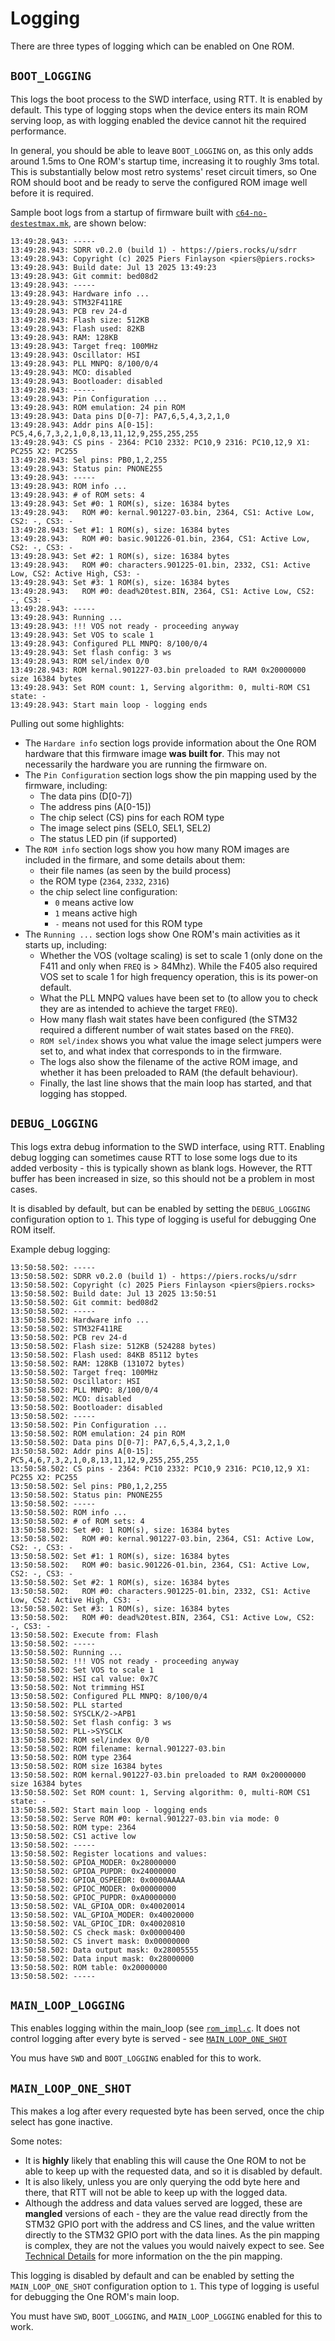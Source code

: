 # Logging

There are three types of logging which can be enabled on One ROM.

## `BOOT_LOGGING`

This logs the boot process to the SWD interface, using RTT.  It is enabled by default.  This type of logging stops when the device enters its main ROM serving loop, as with logging enabled the device cannot hit the required performance.

In general, you should be able to leave `BOOT_LOGGING` on, as this only adds around 1.5ms to One ROM's startup time, increasing it to roughly 3ms total.  This is substantially below most retro systems' reset circuit timers, so One ROM should boot and be ready to serve the configured ROM image well before it is required.

Sample boot logs from a startup of firmware built with [`c64-no-destestmax.mk`](/config/c64-no-destestmax.mk), are shown below:

```log
13:49:28.943: -----
13:49:28.943: SDRR v0.2.0 (build 1) - https://piers.rocks/u/sdrr
13:49:28.943: Copyright (c) 2025 Piers Finlayson <piers@piers.rocks>
13:49:28.943: Build date: Jul 13 2025 13:49:23
13:49:28.943: Git commit: bed08d2
13:49:28.943: -----
13:49:28.943: Hardware info ...
13:49:28.943: STM32F411RE
13:49:28.943: PCB rev 24-d
13:49:28.943: Flash size: 512KB
13:49:28.943: Flash used: 82KB
13:49:28.943: RAM: 128KB
13:49:28.943: Target freq: 100MHz
13:49:28.943: Oscillator: HSI
13:49:28.943: PLL MNPQ: 8/100/0/4
13:49:28.943: MCO: disabled
13:49:28.943: Bootloader: disabled
13:49:28.943: -----
13:49:28.943: Pin Configuration ...
13:49:28.943: ROM emulation: 24 pin ROM
13:49:28.943: Data pins D[0-7]: PA7,6,5,4,3,2,1,0
13:49:28.943: Addr pins A[0-15]: PC5,4,6,7,3,2,1,0,8,13,11,12,9,255,255,255
13:49:28.943: CS pins - 2364: PC10 2332: PC10,9 2316: PC10,12,9 X1: PC255 X2: PC255
13:49:28.943: Sel pins: PB0,1,2,255
13:49:28.943: Status pin: PNONE255
13:49:28.943: -----
13:49:28.943: ROM info ...
13:49:28.943: # of ROM sets: 4
13:49:28.943: Set #0: 1 ROM(s), size: 16384 bytes
13:49:28.943:   ROM #0: kernal.901227-03.bin, 2364, CS1: Active Low, CS2: -, CS3: -
13:49:28.943: Set #1: 1 ROM(s), size: 16384 bytes
13:49:28.943:   ROM #0: basic.901226-01.bin, 2364, CS1: Active Low, CS2: -, CS3: -
13:49:28.943: Set #2: 1 ROM(s), size: 16384 bytes
13:49:28.943:   ROM #0: characters.901225-01.bin, 2332, CS1: Active Low, CS2: Active High, CS3: -
13:49:28.943: Set #3: 1 ROM(s), size: 16384 bytes
13:49:28.943:   ROM #0: dead%20test.BIN, 2364, CS1: Active Low, CS2: -, CS3: -
13:49:28.943: -----
13:49:28.943: Running ...
13:49:28.943: !!! VOS not ready - proceeding anyway
13:49:28.943: Set VOS to scale 1
13:49:28.943: Configured PLL MNPQ: 8/100/0/4
13:49:28.943: Set flash config: 3 ws
13:49:28.943: ROM sel/index 0/0
13:49:28.943: ROM kernal.901227-03.bin preloaded to RAM 0x20000000 size 16384 bytes
13:49:28.943: Set ROM count: 1, Serving algorithm: 0, multi-ROM CS1 state: -
13:49:28.943: Start main loop - logging ends
```

Pulling out some highlights:

- The `Hardare info` section logs provide information about the One ROM hardware that this firmware image **was built for**.  This may not necessarily the hardware you are running the firmware on.
- The `Pin Configuration` section logs show the pin mapping used by the firmware, including:
  - The data pins (D[0-7])
  - The address pins (A[0-15])
  - The chip select (CS) pins for each ROM type
  - The image select pins (SEL0, SEL1, SEL2)
  - The status LED pin (if supported)
- The `ROM info` section logs show you how many ROM images are included in the firmare, and some details about them:
  - their file names (as seen by the build process)
  - the ROM type (`2364`, `2332`, `2316`)
  - the chip select line configuration:
    - `0` means active low
    - `1` means active high
    - `-` means not used for this ROM type
- The `Running ...` section logs show One ROM's main activities as it starts up, including:
  - Whether the VOS (voltage scaling) is set to scale 1 (only done on the F411 and only when `FREQ` is > 84Mhz).  While the F405 also required VOS set to scale 1 for high frequency operation, this is its power-on default.
  - What the PLL MNPQ values have been set to (to allow you to check they are as intended to achieve the target `FREQ`).
  - How many flash wait states have been configured (the STM32 required a different number of wait states based on the `FREQ`).
  - `ROM sel/index` shows you what value the image select jumpers were set to, and what index that corresponds to in the firmware.
  - The logs also show the filename of the active ROM image, and whether it has been preloaded to RAM (the default behaviour).
  - Finally, the last line shows that the main loop has started, and that logging has stopped.

## `DEBUG_LOGGING`

This logs extra debug information to the SWD interface, using RTT.  Enabling debug logging can sometimes cause RTT to lose some logs due to its added verbosity - this is typically shown as blank logs.  However, the RTT buffer has been increased in size, so this should not be a problem in most cases.

It is disabled by default, but can be enabled by setting the `DEBUG_LOGGING` configuration option to `1`.  This type of logging is useful for debugging One ROM itself.

Example debug logging:

```log
13:50:58.502: -----
13:50:58.502: SDRR v0.2.0 (build 1) - https://piers.rocks/u/sdrr
13:50:58.502: Copyright (c) 2025 Piers Finlayson <piers@piers.rocks>
13:50:58.502: Build date: Jul 13 2025 13:50:51
13:50:58.502: Git commit: bed08d2
13:50:58.502: -----
13:50:58.502: Hardware info ...
13:50:58.502: STM32F411RE
13:50:58.502: PCB rev 24-d
13:50:58.502: Flash size: 512KB (524288 bytes)
13:50:58.502: Flash used: 84KB 85112 bytes
13:50:58.502: RAM: 128KB (131072 bytes)
13:50:58.502: Target freq: 100MHz
13:50:58.502: Oscillator: HSI
13:50:58.502: PLL MNPQ: 8/100/0/4
13:50:58.502: MCO: disabled
13:50:58.502: Bootloader: disabled
13:50:58.502: -----
13:50:58.502: Pin Configuration ...
13:50:58.502: ROM emulation: 24 pin ROM
13:50:58.502: Data pins D[0-7]: PA7,6,5,4,3,2,1,0
13:50:58.502: Addr pins A[0-15]: PC5,4,6,7,3,2,1,0,8,13,11,12,9,255,255,255
13:50:58.502: CS pins - 2364: PC10 2332: PC10,9 2316: PC10,12,9 X1: PC255 X2: PC255
13:50:58.502: Sel pins: PB0,1,2,255
13:50:58.502: Status pin: PNONE255
13:50:58.502: -----
13:50:58.502: ROM info ...
13:50:58.502: # of ROM sets: 4
13:50:58.502: Set #0: 1 ROM(s), size: 16384 bytes
13:50:58.502:   ROM #0: kernal.901227-03.bin, 2364, CS1: Active Low, CS2: -, CS3: -
13:50:58.502: Set #1: 1 ROM(s), size: 16384 bytes
13:50:58.502:   ROM #0: basic.901226-01.bin, 2364, CS1: Active Low, CS2: -, CS3: -
13:50:58.502: Set #2: 1 ROM(s), size: 16384 bytes
13:50:58.502:   ROM #0: characters.901225-01.bin, 2332, CS1: Active Low, CS2: Active High, CS3: -
13:50:58.502: Set #3: 1 ROM(s), size: 16384 bytes
13:50:58.502:   ROM #0: dead%20test.BIN, 2364, CS1: Active Low, CS2: -, CS3: -
13:50:58.502: Execute from: Flash
13:50:58.502: -----
13:50:58.502: Running ...
13:50:58.502: !!! VOS not ready - proceeding anyway
13:50:58.502: Set VOS to scale 1
13:50:58.502: HSI cal value: 0x7C
13:50:58.502: Not trimming HSI
13:50:58.502: Configured PLL MNPQ: 8/100/0/4
13:50:58.502: PLL started
13:50:58.502: SYSCLK/2->APB1
13:50:58.502: Set flash config: 3 ws
13:50:58.502: PLL->SYSCLK
13:50:58.502: ROM sel/index 0/0
13:50:58.502: ROM filename: kernal.901227-03.bin
13:50:58.502: ROM type 2364
13:50:58.502: ROM size 16384 bytes
13:50:58.502: ROM kernal.901227-03.bin preloaded to RAM 0x20000000 size 16384 bytes
13:50:58.502: Set ROM count: 1, Serving algorithm: 0, multi-ROM CS1 state: -
13:50:58.502: Start main loop - logging ends
13:50:58.502: Serve ROM #0: kernal.901227-03.bin via mode: 0
13:50:58.502: ROM type: 2364
13:50:58.502: CS1 active low
13:50:58.502: -----
13:50:58.502: Register locations and values:
13:50:58.502: GPIOA_MODER: 0x28000000
13:50:58.502: GPIOA_PUPDR: 0x24000000
13:50:58.502: GPIOA_OSPEEDR: 0x0000AAAA
13:50:58.502: GPIOC_MODER: 0x00000000
13:50:58.502: GPIOC_PUPDR: 0xA0000000
13:50:58.502: VAL_GPIOA_ODR: 0x40020014
13:50:58.502: VAL_GPIOA_MODER: 0x40020000
13:50:58.502: VAL_GPIOC_IDR: 0x40020810
13:50:58.502: CS check mask: 0x00000400
13:50:58.502: CS invert mask: 0x00000000
13:50:58.502: Data output mask: 0x28005555
13:50:58.502: Data input mask: 0x28000000
13:50:58.502: ROM table: 0x20000000
13:50:58.502: -----
```

## `MAIN_LOOP_LOGGING`

This enables logging within the main_loop (see [`rom_impl.c`](/sdrr/src/rom_impl.c).  It does not control logging after every byte is served - see [`MAIN_LOOP_ONE_SHOT`](#main_loop_one_shot)

You mus have `SWD` and `BOOT_LOGGING` enabled for this to work.

## `MAIN_LOOP_ONE_SHOT`

This makes a log after every requested byte has been served, once the chip select has gone inactive.

Some notes:

- It is **highly** likely that enabling this will cause the One ROM to not be able to keep up with the requested data, and so it is disabled by default.
- It is also likely, unless you are only querying the odd byte here and there, that RTT will not be able to keep up with the logged data.
- Although the address and data values served are logged, these are **mangled** versions of each - they are the value read directly from the STM32 GPIO port with the address and CS lines, and the value written directly to the STM32 GPIO port with the data lines.  As the pin mapping is complex, they are not the values you would naively expect to see.  See [Technical Details](/docs/TECHNICAL-DETAILS.md) for more information on the the pin mapping.

This logging is disabled by default and can be enabled by setting the `MAIN_LOOP_ONE_SHOT` configuration option to `1`.  This type of logging is useful for debugging the One ROM's main loop.

You must have `SWD`, `BOOT_LOGGING`, and `MAIN_LOOP_LOGGING` enabled for this to work.
